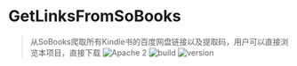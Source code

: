 # GetLinksFromSoBooks
> 从SoBooks爬取所有Kindle书的百度网盘链接以及提取码，用户可以直接浏览本项目，直接下载
![Apache 2](https://img.shields.io/badge/license-Apache%202-brightgreen.svg) ![build](https://img.shields.io/badge/build-passed-green.svg) ![version](https://img.shields.io/badge/Python-3.7.2-green.svg)